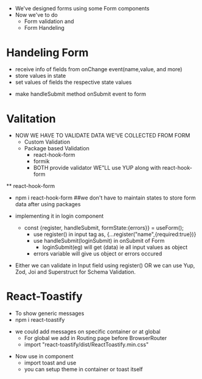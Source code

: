 ## 
* We've designed forms using some Form components
* Now we've to do 
    - Form validation and 
    - Form Handeling

# Handeling Form
- receive info of fields from onChange event(name,value, and more)
- store values in state 
- set values of fields the respective state values
* make handleSubmit method onSubmit event to form

# Valitation
* NOW WE HAVE TO VALIDATE DATA WE'VE COLLECTED FROM FORM
    - Custom Validation
    - Package based Validation
        - react-hook-form
        - formik
        - BOTH provide validator WE"LL use YUP along with react-hook-form

** react-hook-form
- npm i react-hook-form
##we don't have to maintain states to store form data after using packages
- implementing it in login component
    - const {register, handleSubmit, formState:{errors}} = useForm();
        - use register() in input tag as, {...register("name",{required:true})}
        - use handleSubmit(loginSubmit) in onSubmit of Form 
            * loginSubmit(eg) will get (data) ie all input values as object
        - errors variable will give us object or errors occured

- Either we can validate in Input field using register() OR 
    we can use Yup, Zod, Joi and Superstruct for Schema Validation.







# React-Toastify 
- To show generic messages 
- npm i react-toastify

* we could add messages on specific container or at global 
    - For global we add <ToastContainer/> in Routing page before BrowserRouter
    - import "react-toastify/dist/ReactToastify.min.css"
- Now use in component 
    - import toast and use
    - you can setup theme in container or toast itself